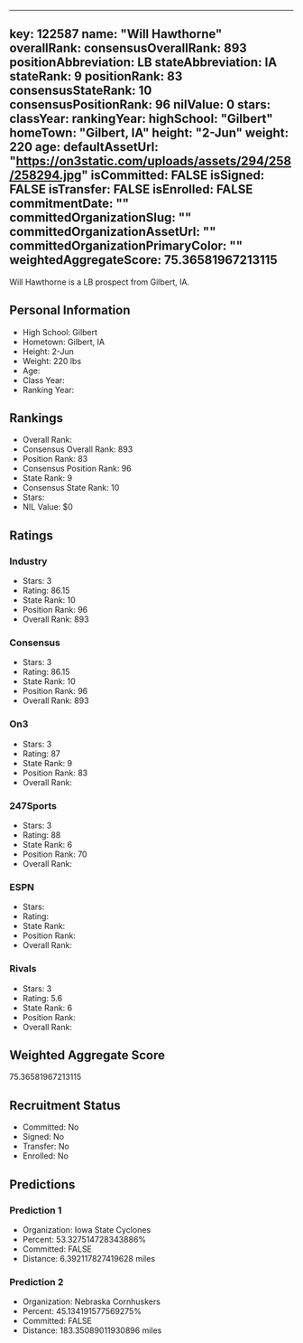 ---
  key: 122587
  name: "Will Hawthorne"
  overallRank: 
  consensusOverallRank: 893
  positionAbbreviation: LB
  stateAbbreviation: IA
  stateRank: 9
  positionRank: 83
  consensusStateRank: 10
  consensusPositionRank: 96
  nilValue: 0
  stars: 
  classYear: 
  rankingYear: 
  highSchool: "Gilbert"
  homeTown: "Gilbert, IA"
  height: "2-Jun"
  weight: 220
  age: 
  defaultAssetUrl: "https://on3static.com/uploads/assets/294/258/258294.jpg"
  isCommitted: FALSE
  isSigned: FALSE
  isTransfer: FALSE
  isEnrolled: FALSE
  commitmentDate: ""
  committedOrganizationSlug: ""
  committedOrganizationAssetUrl: ""
  committedOrganizationPrimaryColor: ""
  weightedAggregateScore: 75.36581967213115
  ---
  
  Will Hawthorne is a LB prospect from Gilbert, IA.
  
  ## Personal Information
  - High School: Gilbert
  - Hometown: Gilbert, IA
  - Height: 2-Jun
  - Weight: 220 lbs
  - Age: 
  - Class Year: 
  - Ranking Year: 
  
  ## Rankings
  - Overall Rank: 
  - Consensus Overall Rank: 893
  - Position Rank: 83
  - Consensus Position Rank: 96
  - State Rank: 9
  - Consensus State Rank: 10
  - Stars: 
  - NIL Value: $0
  
  ## Ratings
  
  ### Industry
  - Stars: 3
  - Rating: 86.15
  - State Rank: 10
  - Position Rank: 96
  - Overall Rank: 893
  
  ### Consensus
  - Stars: 3
  - Rating: 86.15
  - State Rank: 10
  - Position Rank: 96
  - Overall Rank: 893
  
  ### On3
  - Stars: 3
  - Rating: 87
  - State Rank: 9
  - Position Rank: 83
  - Overall Rank: 
  
  ### 247Sports
  - Stars: 3
  - Rating: 88
  - State Rank: 6
  - Position Rank: 70
  - Overall Rank: 
  
  ### ESPN
  - Stars: 
  - Rating: 
  - State Rank: 
  - Position Rank: 
  - Overall Rank: 
  
  ### Rivals
  - Stars: 3
  - Rating: 5.6
  - State Rank: 6
  - Position Rank: 
  - Overall Rank: 
  
  ## Weighted Aggregate Score
  75.36581967213115
  
  ## Recruitment Status
  - Committed: No
  - Signed: No
  - Transfer: No
  - Enrolled: No
  
  
  
  ## Predictions
  
  ### Prediction 1
  - Organization: Iowa State Cyclones
  - Percent: 53.327514728343886%
  - Committed: FALSE
  - Distance: 6.392117827419628 miles
  
  ### Prediction 2
  - Organization: Nebraska Cornhuskers
  - Percent: 45.134191577569275%
  - Committed: FALSE
  - Distance: 183.35089011930896 miles
  